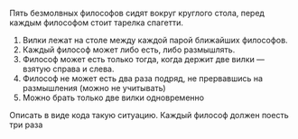 Пять безмолвных философов сидят вокруг круглого стола, перед каждым философом стоит тарелка спагетти.
1. Вилки лежат на столе между каждой парой ближайших философов.
2. Каждый философ может либо есть, либо размышлять.
3. Философ может есть только тогда, когда держит две вилки — взятую справа и слева.
4. Философ не может есть два раза подряд, не прервавшись на размышления (можно не учитывать)
5. Можно брать только две вилки одновременно

Описать в виде кода такую ситуацию. Каждый философ должен поесть три раза